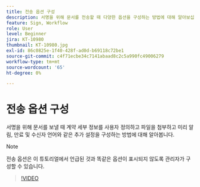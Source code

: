 ```yaml
---
title: 전송 옵션 구성
description: 서명을 위해 문서를 전송할 때 다양한 옵션을 구성하는 방법에 대해 알아보십시오
feature: Sign, Workflow
role: User
level: Beginner
jira: KT-10980
thumbnail: KT-10980.jpg
exl-id: 86c0825e-1f40-428f-ad0d-b69118c72be1
source-git-commit: c4f71ecbe34c7141abaad8c2c5a990fc49006279
workflow-type: tm+mt
source-wordcount: '65'
ht-degree: 0%

---
```


# 전송 옵션 구성

서명을 위해 문서를 보낼 때 계약 세부 정보를 사용자 정의하고 파일을 첨부하고 미리 알림, 만료 및 수신자 언어와 같은 추가 설정을 구성하는 방법에 대해 알아봅니다.

>[!NOTE]
>
>전송 옵션은 이 튜토리얼에서 언급된 것과 똑같은 옵션이 표시되지 않도록 관리자가 구성할 수 있습니다.

>[!VIDEO](https://video.tv.adobe.com/v/3412766?quality=12&learn=on&hidetitle=true&captions=kor)
